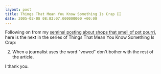 ```yaml
---
layout: post
title: Things That Mean You Know Something Is Crap II
date: 2005-02-08 08:03:07.000000000 +00:00
---
```

Following on from my <a href="http://dominicsayers.blogspot.com/2004/12/guide-to-christmas-shopping-i.html">seminal posting about shops that smell of pot pourri</a>, here is the next in the series of Things That Mean You Know Something Is Crap:

2. When a journalist uses the word "vowed" don't bother with the rest of the article.

I thank you.
